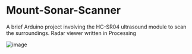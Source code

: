 # Mount-Sonar-Scanner
A brief Arduino project involving the HC-SR04 ultrasound module to scan the surroundings. Radar viewer written in Processing

![image](https://user-images.githubusercontent.com/38455578/121801760-4fb1de80-cc7c-11eb-80f4-c68859fad1ae.png)
